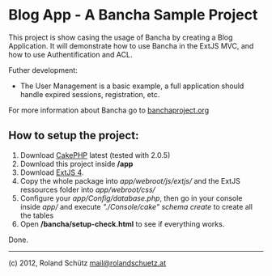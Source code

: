 Blog App - A Bancha Sample Project
==================================

This project is show casing the usage of Bancha by creating a Blog Application. It will demonstrate how to use Bancha in the ExtJS MVC, and how to use Authentification and ACL.


Futher development:
 - The User Management is a basic example, a full application should handle expired sessions, registration, etc.


For more information about Bancha go to [banchaproject.org](http://banchaproject.org)

How to setup the project:
---------------------
1. Download [CakePHP](http://www.cakephp.org) latest (tested with 2.0.5)
1. Download this project inside __/app__
1. Download [ExtJS 4](http://www.sencha.com/products/extjs/download/).
1. Copy the whole package into _app/webroot/js/extjs/_ and the ExtJS ressources folder into _app/webroot/css/_
1. Configure your _app/Config/database.php_, then go in your console inside _app/_ and execute _"./Console/cake" schema create_ to create all the tables
1. Open __/bancha/setup-check.html__ to see if everything works.

Done.






-------------------------

(c) 2012, Roland Schütz
mail@rolandschuetz.at